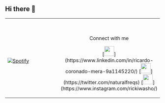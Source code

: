 ## Hi there 👋


<table width="100%"> 
  <tr>
  <td width="50%">
    
  &nbsp; <br> [![Spotify](https://novatorem-xi-eight.vercel.app/api/spotify)](https://open.spotify.com/user/12131343117)
    
  </td>
   
  <td width="50%">  
 
<br><p align="center">Connect with me </p>
<p align="center">
[<img height="32" width="32" src="https://cdn-icons-png.flaticon.com/512/61/61109.png" />](https://www.linkedin.com/in/ricardo-coronado-mera-9a1145220/)
[<img height="32" width="32" src="https://cdn-icons-png.flaticon.com/512/60/60580.png" />](https://twitter.com/naturalfreqs)
[<img height="32" width="32" src="https://cdn-icons.flaticon.com/png/512/739/premium/739193.png?token=exp=1638858997~hmac=fd1742e6f6cc6adeca6c63f8e2466bbb" />](https://www.instagram.com/rickiwasho/)
    </p>


  </td>
</table>

<!--
**rickiwasho/rickiwasho** is a ✨ _special_ ✨ repository because its `README.md` (this file) appears on your GitHub profile.

Here are some ideas to get you started:

- 🔭 I’m currently working on ...
- 🌱 I’m currently learning ...
- 👯 I’m looking to collaborate on ...
- 🤔 I’m looking for help with ...
- 💬 Ask me about ...
- 📫 How to reach me: ...
- 😄 Pronouns: ...
- ⚡ Fun fact: ...
-->
